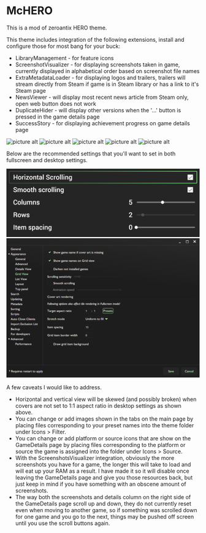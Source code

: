 # McHERO


This is a mod of zeroantix HERO theme.

This theme includes integration of the following extensions, install and configure those for most bang for your buck:
* LibraryManagement - for feature icons
* ScreenshotVisualizer - for displaying screenshots taken in game, currently displayed in alphabetical order based on screenshot file names
* ExtraMetadataLoader - for displaying logos and trailers, trailers will stream directly from Steam if game is in Steam library or has a link to it's Steam page
* NewsViewer - will display most recent news article from Steam only, open web button does not work
* DuplicateHider - will display other versions when the '...' button is pressed in the game details page
* SuccessStory - for displaying achievement progress on game details page

![picture alt](https://github.com/seannuh/McHERO/blob/main/MEDIA/00.png)
![picture alt](https://github.com/seannuh/McHERO/blob/main/MEDIA/01.png)
![picture alt](https://github.com/seannuh/McHERO/blob/main/MEDIA/02.png)
![picture alt](https://github.com/seannuh/McHERO/blob/main/MEDIA/03.png)
![picture alt](https://github.com/seannuh/McHERO/blob/main/MEDIA/04.png)

Below are the recommended settings that you'll want to set in both fullscreen and desktop settings.

![picture alt](https://github.com/seannuh/McHERO/blob/main/MEDIA/settings00.png)
![picture alt](https://github.com/seannuh/McHERO/blob/main/MEDIA/settings01.png)

A few caveats I would like to address.
* Horizontal and vertical view will be skewed (and possibly broken) when covers are not set to 1:1 aspect ratio in desktop settings as shown above.
* You can change or add images shown in the tabs on the main page by placing files corresponding to your preset names into the theme folder under Icons > Filter.
* You can change or add platform or source icons that are show on the GameDetails page by placing files corresponding to the platform or source the game is assigned into the folder under Icons > Source.
* With the ScreenshotsVisualizer integration, obviously the more screenshots you have for a game, the longer this will take to load and will eat up your RAM as a result. I have made it so it will disable once leaving the GameDetails page and give you those resources back, but just keep in mind if you have something with an obscene amount of screenshots.
* The way both the screenshots and details column on the right side of the GameDetails page scroll up and down, they do not currently reset even when moving to another game, so if something was scrolled down for one game and you go to the next, things may be pushed off screen until you use the scroll buttons again.
